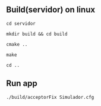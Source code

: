 ## Build(servidor) on linux

```cd servidor```

```mkdir build && cd build```

```cmake ..```

```make```

```cd ..```

## Run app
```./build/acceptorFix Simulador.cfg```

